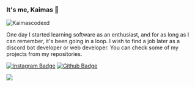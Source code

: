 ### It's me, Kaimas 👋

<img src="https://komarev.com/ghpvc/?username=Kaimascodexd&label=Profile%20Viewers&color=37fa3f" alt="Kaimascodexd" />

One day I started learning software as an enthusiast, and for as long as I can remember, it's been going in a loop. I wish to find a job later as a discord bot developer or web developer. You can check some of my projects from my repositories.

[![Instagram Badge](https://img.shields.io/badge/-Instagram-C13584?style=flat-quare&labelColor=C13584&logo=instagram&logoColor=white&link=link)](https://www.instagram.com/kaimas_0/)
[![Github Badge](https://img.shields.io/badge/-Github-000?style=quare&labelColor=000&logo=Github&logoColor=white&link=link)](https://github.com/Kaimascodexd?tab=repositories) 

<a href="https://github.com/Kaimascodexd">
  <img src="https://github-readme-stats.vercel.app/api?username=Kaimascodexd&count_private=true&hide_border=true&show_icons=true&include_all_commits=true&bg_color=0d1117&title_color=df761c&text_color=FFFFFF&icon_color=df761c">
</a>
